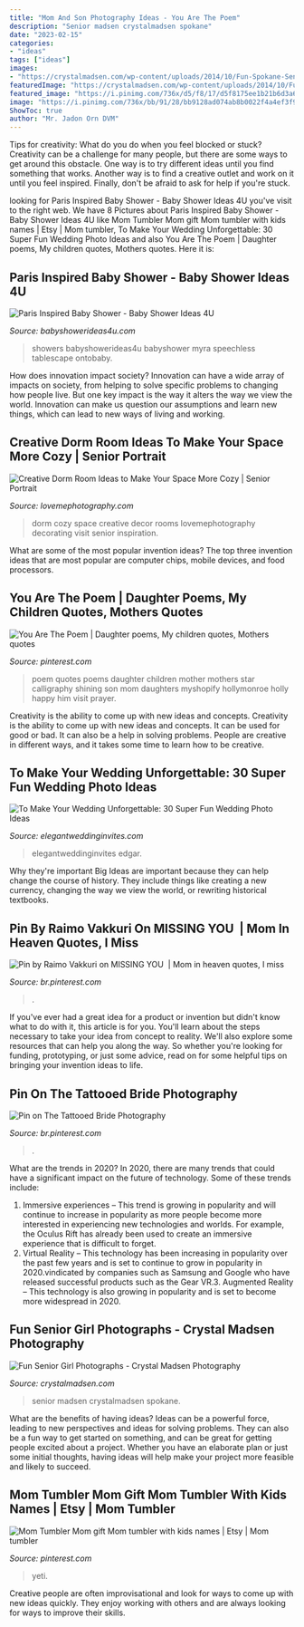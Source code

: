 ```yaml
---
title: "Mom And Son Photography Ideas - You Are The Poem"
description: "Senior madsen crystalmadsen spokane"
date: "2023-02-15"
categories:
- "ideas"
tags: ["ideas"]
images:
- "https://crystalmadsen.com/wp-content/uploads/2014/10/Fun-Spokane-Senior-Girl-Photos-013.jpg"
featuredImage: "https://crystalmadsen.com/wp-content/uploads/2014/10/Fun-Spokane-Senior-Girl-Photos-013.jpg"
featured_image: "https://i.pinimg.com/736x/d5/f8/17/d5f8175ee1b21b6d3a6e1e971ea7b1ce--the-shining-shining-star.jpg"
image: "https://i.pinimg.com/736x/bb/91/28/bb9128ad074ab8b0022f4a4ef3f9f21c.jpg"
ShowToc: true
author: "Mr. Jadon Orn DVM"
---
```



Tips for creativity: What do you do when you feel blocked or stuck?
Creativity can be a challenge for many people, but there are some ways to get around this obstacle. One way is to try different ideas until you find something that works. Another way is to find a creative outlet and work on it until you feel inspired. Finally, don't be afraid to ask for help if you're stuck.

	

		
looking for Paris Inspired Baby Shower - Baby Shower Ideas 4U you've visit to the right web. We have 8 Pictures about Paris Inspired Baby Shower - Baby Shower Ideas 4U like Mom Tumbler Mom gift Mom tumbler with kids names | Etsy | Mom tumbler, To Make Your Wedding Unforgettable: 30 Super Fun Wedding Photo Ideas and also You Are The Poem | Daughter poems, My children quotes, Mothers quotes. Here it is:
		
    
## Paris Inspired Baby Shower - Baby Shower Ideas 4U

<img loading=lazy src="https://babyshowerideas4u.com/wp-content/uploads/2014/09/Paris-Inspired-Baby-Shower-2.jpg" onerror="this.onerror=null;this.src='https://tse3.mm.bing.net/th?id=OIP.ngjugTYpb_n6d78LB0vchQHaLH&amp;pid=15.1';" alt="Paris Inspired Baby Shower - Baby Shower Ideas 4U">

_Source: babyshowerideas4u.com_

>showers babyshowerideas4u babyshower myra speechless tablescape ontobaby. 

	

How does innovation impact society?
Innovation can have a wide array of impacts on society, from helping to solve specific problems to changing how people live. But one key impact is the way it alters the way we view the world. Innovation can make us question our assumptions and learn new things, which can lead to new ways of living and working.

    
## Creative Dorm Room Ideas To Make Your Space More Cozy | Senior Portrait

<img loading=lazy src="https://lovemephotography.com/wp-content/uploads/2016/09/Chapter-12-Dorm-Room-Ideas-01.jpg" onerror="this.onerror=null;this.src='https://tse2.mm.bing.net/th?id=OIP.si95z-AmW-LC7xcO99CobAHaL2&amp;pid=15.1';" alt="Creative Dorm Room Ideas to Make Your Space More Cozy | Senior Portrait">

_Source: lovemephotography.com_

>dorm cozy space creative decor rooms lovemephotography decorating visit senior inspiration. 

	

What are some of the most popular invention ideas?
The top three invention ideas that are most popular are computer chips, mobile devices, and food processors.

    
## You Are The Poem | Daughter Poems, My Children Quotes, Mothers Quotes

<img loading=lazy src="https://i.pinimg.com/736x/d5/f8/17/d5f8175ee1b21b6d3a6e1e971ea7b1ce--the-shining-shining-star.jpg" onerror="this.onerror=null;this.src='https://tse4.mm.bing.net/th?id=OIP.iHSH1n2kzhIrl-cYNRINvwHaKy&amp;pid=15.1';" alt="You Are The Poem | Daughter poems, My children quotes, Mothers quotes">

_Source: pinterest.com_

>poem quotes poems daughter children mother mothers star calligraphy shining son mom daughters myshopify hollymonroe holly happy him visit prayer. 

	

Creativity is the ability to come up with new ideas and concepts.
Creativity is the ability to come up with new ideas and concepts. It can be used for good or bad. It can also be a help in solving problems. People are creative in different ways, and it takes some time to learn how to be creative.

    
## To Make Your Wedding Unforgettable: 30 Super Fun Wedding Photo Ideas

<img loading=lazy src="https://www.elegantweddinginvites.com/wedding-blog/wp-content/uploads/2015/12/funny-and-cute-wedding-photo-of-groom-and-son.jpg" onerror="this.onerror=null;this.src='https://tse1.mm.bing.net/th?id=OIP.SdE2Y7cFrTWuKaXYDRGoWgHaLH&amp;pid=15.1';" alt="To Make Your Wedding Unforgettable: 30 Super Fun Wedding Photo Ideas">

_Source: elegantweddinginvites.com_

>elegantweddinginvites edgar. 

	

Why they're important
Big Ideas are important because they can help change the course of history. They include things like creating a new currency, changing the way we view the world, or rewriting historical textbooks.

    
## Pin By Raimo Vakkuri On MISSING YOU ️ | Mom In Heaven Quotes, I Miss

<img loading=lazy src="https://i.pinimg.com/736x/f4/a4/18/f4a41831ba342b17f8a58e6526201d2d.jpg" onerror="this.onerror=null;this.src='https://tse3.mm.bing.net/th?id=OIP.VVEvTQIjY4Oywejax3Hv7AHaLD&amp;pid=15.1';" alt="Pin by Raimo Vakkuri on MISSING YOU ️ | Mom in heaven quotes, I miss">

_Source: br.pinterest.com_

>. 

	

If you've ever had a great idea for a product or invention but didn't know what to do with it, this article is for you. You'll learn about the steps necessary to take your idea from concept to reality. We'll also explore some resources that can help you along the way. So whether you're looking for funding, prototyping, or just some advice, read on for some helpful tips on bringing your invention ideas to life.

    
## Pin On The Tattooed Bride Photography

<img loading=lazy src="https://i.pinimg.com/736x/bb/91/28/bb9128ad074ab8b0022f4a4ef3f9f21c.jpg" onerror="this.onerror=null;this.src='https://tse2.mm.bing.net/th?id=OIP.zU9V8hyWxlKSL7d-2HSuNQHaLG&amp;pid=15.1';" alt="Pin on The Tattooed Bride Photography">

_Source: br.pinterest.com_

>. 

	

What are the trends in 2020?
In 2020, there are many trends that could have a significant impact on the future of technology. Some of these trends include:
1. Immersive experiences – This trend is growing in popularity and will continue to increase in popularity as more people become more interested in experiencing new technologies and worlds. For example, the Oculus Rift has already been used to create an immersive experience that is difficult to forget.
2. Virtual Reality – This technology has been increasing in popularity over the past few years and is set to continue to grow in popularity in 2020.vindicated by companies such as Samsung and Google who have released successful products such as the Gear VR.3. Augmented Reality – This technology is also growing in popularity and is set to become more widespread in 2020.

    
## Fun Senior Girl Photographs - Crystal Madsen Photography

<img loading=lazy src="https://crystalmadsen.com/wp-content/uploads/2014/10/Fun-Spokane-Senior-Girl-Photos-013.jpg" onerror="this.onerror=null;this.src='https://tse2.mm.bing.net/th?id=OIP.Y-UL3f9RSIDLE0lzUIDUGAHaLG&amp;pid=15.1';" alt="Fun Senior Girl Photographs - Crystal Madsen Photography">

_Source: crystalmadsen.com_

>senior madsen crystalmadsen spokane. 

	

What are the benefits of having ideas?
Ideas can be a powerful force, leading to new perspectives and ideas for solving problems. They can also be a fun way to get started on something, and can be great for getting people excited about a project. Whether you have an elaborate plan or just some initial thoughts, having ideas will help make your project more feasible and likely to succeed.

    
## Mom Tumbler Mom Gift Mom Tumbler With Kids Names | Etsy | Mom Tumbler

<img loading=lazy src="https://i.pinimg.com/736x/37/a4/64/37a464ac2831f16e8d991d0e35497bd6.jpg" onerror="this.onerror=null;this.src='https://tse3.mm.bing.net/th?id=OIP.omij7ivBhjsWnn7By9fzuQHaJ3&amp;pid=15.1';" alt="Mom Tumbler Mom gift Mom tumbler with kids names | Etsy | Mom tumbler">

_Source: pinterest.com_

>yeti. 

	

Creative people are often improvisational and look for ways to come up with new ideas quickly. They enjoy working with others and are always looking for ways to improve their skills.

